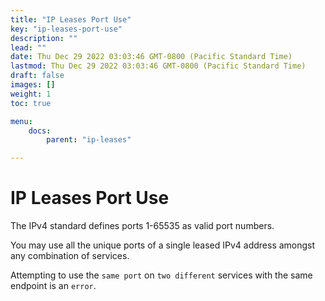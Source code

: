 ```yaml
---
title: "IP Leases Port Use"
key: "ip-leases-port-use"
description: ""
lead: ""
date: Thu Dec 29 2022 03:03:46 GMT-0800 (Pacific Standard Time)
lastmod: Thu Dec 29 2022 03:03:46 GMT-0800 (Pacific Standard Time)
draft: false
images: []
weight: 1
toc: true

menu:
    docs:
        parent: "ip-leases"

---
```

IP Leases Port Use
==================

The IPv4 standard defines ports 1-65535 as valid port numbers.

You may use all the unique ports of a single leased IPv4 address amongst any combination of services.

Attempting to use the `same port` on `two different` services with the same endpoint is an `error`.